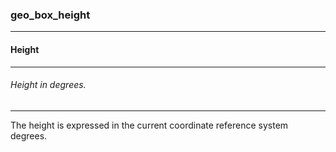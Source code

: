### geo_box_height



------
#### Height



------
###### Height in degrees.



------
The height is expressed in the current coordinate reference system degrees.
